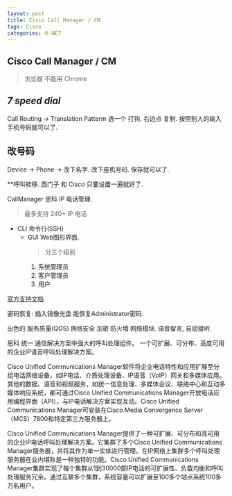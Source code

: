 ```yaml
---
layout: post
title: Cisco Call Manager / CM
tags: Cisco
categories: 🌐-NET
---
```



## Cisco Call Manager / CM
> 浏览器 不能用 Chrome

## *7 speed dial*

Call Routing → Translation Patterm 
选一个 打钩. 右边点 复制. 按照别人的输入 手机号码就可以了.


## 改号码
Device → Phone → 改下名字. 改下座机号码. 保存就可以了.


 



**呼叫转移. 西门子 和 Cisco 只要设置一遍就好了.


CallManager 思科 IP 电话管理. 
> 最多支持 240+ IP 电话
- CLI 命令行(SSH)
	- GUI Web图形界面.
		> 分三个级别
		1. 系统管理员
		2. 客户管理员
		3. 用户


[官方支持文档][1]

密码恢复:
插入镜像光盘 能恢复Administrator密码.
































出色的 服务质量(QOS) 网络安全 加密 防火墙 网络模块.
语音留言, 自动接听.


思科 统一 通信解决方案中强大的呼叫处理组件。
一个可扩展、可分布、高度可用的企业IP语音呼叫处理解决方案。

Cisco Unified Communications Manager软件将企业电话特性和应用扩展至分组电话网络设备，如IP电话、介质处理设备、IP语音（VoIP）网关和多媒体应用。其他的数据、语音和视频服务，如统一信息处理、多媒体会议、联络中心和互动多媒体响应系统，都可通过Cisco Unified Communications Manager开放电话应用编程界面（API），与IP电话解决方案实现互动。Cisco Unified Communications Manager可安装在Cisco Media Convergence Server（MCS）7800和特定第三方服务器上。

Cisco Unified Communications Manager提供了一种可扩展、可分布和高可用的企业IP电话呼叫处理解决方案。它集群了多个Cisco Unified Communications Manager服务器，并将其作为单一实体进行管理。在IP网络上集群多个呼叫处理服务器在业内堪称是一种独特的功能。Cisco Unified Communications Manager集群实现了每个集群从1到30000部IP电话的可扩展性、负载均衡和呼叫处理服务冗余。通过互联多个集群，系统容量可以扩展至100多个站点系统100多万名用户。




[1]:	http://www.cisco.com/cisco/web/portal/support/task_listing.html?cid=268439621&locale=zh_CN&itag=prod_conf